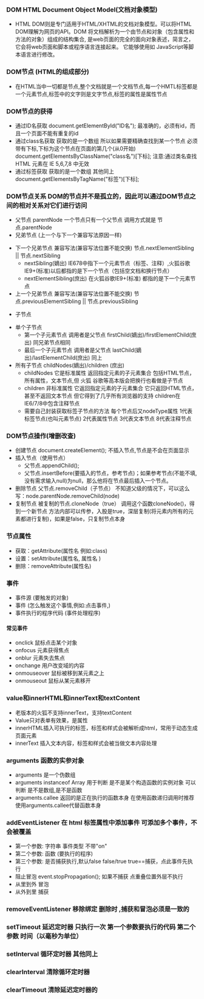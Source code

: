 ### DOM   HTML Document Object Model(文档对象模型)
+ HTML DOM则是专门适用于HTML/XHTML的文档对象模型。可以将HTML DOM理解为网页的API。DOM 将文档解析为一个由节点和对象（包含属性和方法的对象）组成的结构集合, 是web页面的完全的面向对象表述，简言之，它会将web页面和脚本或程序语言连接起来。 它能够使用如 JavaScript等脚本语言进行修改。

### DOM节点 (HTML的组成部分)
+ 在HTML当中一切都是节点,整个文档就是一个文档节点,每一个HMTL标签都是一个元素节点,标签中的文字则是文字节点,标签的属性是属性节点

### DOM节点的获得
+ 通过ID名获取  document.getElementById("ID名"); 最准确的，必须有id，而且一个页面不能有重复的id
+ 通过class名获取 获取的是一个数组 所以如果需要精确查找到某一个节点 必须带有下标,下标为这个节点在页面的第几个(从0开始)  document.getElementsByClassName("class名")[下标];  注意:通过类名查找 HTML 元素在 IE 5,6,7,8 中无效
+ 通过标签获取 获取的是一个数组 其他同上  document.getElementsByTagName("标签")[下标];

### DOM节点关系   DOM的节点并不是孤立的，因此可以通过DOM节点之间的相对关系对它们进行访问
+ 父节点 parentNode   一个节点只有一个父节点 调用方式就是  节点.parentNode  
+ 兄弟节点  (上一个与下一个兼容写法原因一样)
- 下一个兄弟节点   兼容写法(兼容写法位置不能交换) 节点.nextElementSibling || 节点.nextSibling
    - nextSibling(嫡出) IE678中指下一个元素节点（标签、注释）,火狐谷歌IE9+(标准)以后都指的是下一个节点（包括空文档和换行节点）
    - nextElementSibling(庶出) 在火狐谷歌IE9+(标准) 都指的是下一个元素节点
- 上一个兄弟节点   兼容写法(兼容写法位置不能交换) 节点.previousElementSibling || 节点.previousSibling
+ 子节点
- 单个子节点 
    - 第一个子元素节点 调用者是父节点 firstChild(嫡出)/firstElementChild(庶出)  同兄弟节点相同
    - 最后一个子元素节点 调用者是父节点 lastChild(嫡出)/lastElementChild(庶出) 同上
- 所有子节点  childNodes(嫡出)/children	(庶出) 
    - childNodes 它是标准属性 返回指定元素的子元素集合 包括HTML节点，所有属性，文本节点,但 火狐 谷歌等高本版会把换行也看做是子节点
    - children 非标准属性  它返回指定元素的子元素集合 它只返回HTML节点，甚至不返回文本节点 但它得到了几乎所有浏览器的支持  children在IE6/7/8中包含注释节点
    - 需要自己封装获取标签子节点的方法 每个节点后又nodeType属性 1代表标签节点(也叫元素节点) 2代表属性节点 3代表文本节点  8代表注释节点

### DOM节点操作(增删改查) 
+ 创建节点  document.createElement();  不插入节点,节点是不会在页面显示
+ 插入节点（使用节点）  
    - 父节点.appendChild();
    - 父节点.insertBefore(要插入的节点，参考节点)；如果参考节点(不能不填,没有需求输入null)为null，那么他将在节点最后插入一个节点。
+ 删除节点 父节点.removeChild（子节点） 不知道父级的情况下，可以这么写：node.parentNode.removeChild(node)
+ 复制节点  被复制的节点.cloneNode（true）   调用这个函数cloneNode()，得到一个新节点 方法内部可以传参，入股是true，深层复制(将元素内所有的元素都进行复制)，如果是false，只复制节点本身

### 节点属性
+ 获取：getAttribute(属性名 例如:class)
+ 设置：setAttribute(属性名, 属性名 )
+ 删除：removeAttribute(属性名)


### 事件
+ 事件源 (要触发的对象)
+ 事件  (怎么触发这个事情,例如:点击事件,)
+ 事件执行的程序代码 (事件处理程序)

#### 常见事件
+ onclick 鼠标点击某个对象
+ onfocus 元素获得焦点
+ onblur 元素失去焦点
+ onchange  用户改变域的内容
+ onmouseover  鼠标被移到某元素之上
+ onmouseout 鼠标从某元素移开



### value和innerHTML和innerText和textContent
+ 老版本的火狐不支持innerText，支持textContent
+ Value只对表单有效果，是属性
+ innerHTML插入可执行的标签，标签和样式会被解析成html，常用于动态生成页面元素
+ innerText 插入文本内容，标签和样式会被当做文本内容处理


### arguments  函数的实参对象 
+ arguments 是一个伪数组 
+ arguments instanceof Array 用于判断  是不是某个构造函数的实例对象  可以判断 是不是数组,是不是函数
+ arguments.callee 返回的是正在执行的函数本身  在使用函数递归调用时推荐使用arguments.callee代替函数本身


### addEventListener 在 html 标签属性中添加事件  可添加多个事件，不会被覆盖
+ 第一个参数: 字符串 事件类型  不带"on"
+ 第二个参数: 函数 (要执行的程序)
+ 第三个参数:  是否捕获执行,默认false   false/true   true==捕获，点此事件先执行
+ 阻止冒泡  event.stopPropagation();  如果不捕获 点重叠位置外层不执行
+ 从里到外   冒泡
+ 从外到里   捕获

### removeEventListener  移除绑定   删除时 ,捕获和冒泡必须是一致的

### setTimeout 延迟定时器 只执行一次 第一个参数要执行的代码 第二个参数 时间（以毫秒为单位）

### setInterval 循环定时器  其他同上

### clearInterval  清除循环定时器

### clearTimeout 清除延迟定时器的 






